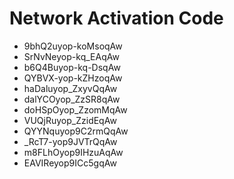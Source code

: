 # Network Activation Code
* 9bhQ2uyop-koMsoqAw
* SrNvNeyop-kq_EAqAw
* b6Q4Buyop-kq-DsqAw
* QYBVX-yop-kZHzoqAw
* haDaluyop_ZxyvQqAw
* dalYCOyop_ZzSR8qAw
* doHSpOyop_ZzomMqAw
* VUQjRuyop_ZzidEqAw
* QYYNquyop9C2rmQqAw
* _RcT7-yop9JVTrQqAw
* m8FLhOyop9IHzuAqAw
* EAVIReyop9ICc5gqAw
